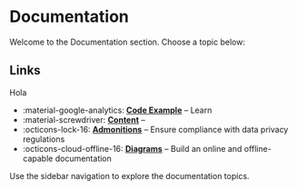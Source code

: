 # Documentation

Welcome to the Documentation section. Choose a topic below:

## Links

Hola

<div class="grid cards" markdown>

- :material-google-analytics: __[Code Example]__ – Learn
- :material-screwdriver: __[Content]__ – 
- :octicons-lock-16: __[Admonitions]__ – Ensure compliance with data privacy regulations
- :octicons-cloud-offline-16: __[Diagrams]__ – Build an online and offline-capable documentation



</div>

[Code Example]: codeexample.md
[Content]: content-tabs.md
[Admonitions]: admonitions.md
[Diagrams]: diagram_exmaples.md

Use the sidebar navigation to explore the documentation topics.
